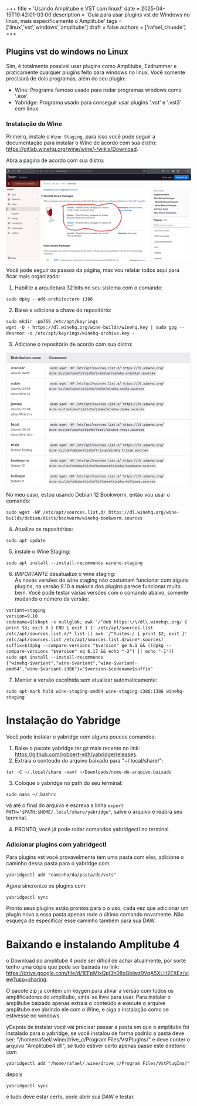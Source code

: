 +++
title = 'Usando Amplitube e VST com linux!'
date = 2025-04-15T10:42:01-03:00
description = 'Guia para usar plugins vst do Windows no linux, mais especificamente o Amplitube'
tags = ['linux','vst','windows','amplitube']
draft = false
authors = ['rafael_chuede']
+++

	
## Plugins vst do windows no Linux
Sim, é totalmente possivel usar plugins como Amplitube, Ezdrummer e praticamente qualquer plugins feito para windows no linux. Você somente precisará de dois programas, além do seu plugin: 
- Wine: Programa famoso usado para rodar programas windows como '.exe'.
- Yabridge: Programa usado para conseguir usar plugins '.vst' e '.vst3' com linux.
### Instalação do Wine
Primeiro, instale o `Wine Staging`, para isso você pode seguir a documentação para instalar o Wine de acordo com sua distro: https://gitlab.winehq.org/wine/wine/-/wikis/Download. 

Abra a pagina de acordo com sua distro:

![Escolha  a pagina de acordo com sua distro](wine1.png)

Você pode seguir os passos da página, mas vou relatar todos aqui para ficar mais organizado:
1. Habilite a arquitetura 32 bits no seu sistema com o comando:
```
sudo dpkg --add-architecture i386
```
2. Baixe e adicione a chave do repositório:
```
sudo mkdir -pm755 /etc/apt/keyrings
wget -O - https://dl.winehq.org/wine-builds/winehq.key | sudo gpg --dearmor -o /etc/apt/keyrings/winehq-archive.key -
```
3. Adicione o repositório de acordo com sua distro:

![Tabela repositorio wine](tabela-wine1.png)

No meu caso, estou usando Debian 12 Bookworm, então vou usar o comando:
```
sudo wget -NP /etc/apt/sources.list.d/ https://dl.winehq.org/wine-builds/debian/dists/bookworm/winehq-bookworm.sources
```
4. Atualize os repositórios:
```
sudo apt update
```
5. instale o Wine Staging:
```
sudo apt install --install-recommends winehq-staging
```
6. *IMPORTANTE* desatualize o wine staging:\
As novas versões do wine staging não costumam funcionar com alguns plugins, na versão 9.10 a maioria dos plugins parece funcionar muito bem. Você pode testar várias versões com o comando abaixo, somente mudando o número da versão:
```
variant=staging
version=9.10
codename=$(shopt -s nullglob; awk '/^deb https:\/\/dl\.winehq\.org/ { print $3; exit 0 } END { exit 1 }' /etc/apt/sources.list /etc/apt/sources.list.d/*.list || awk '/^Suites:/ { print $2; exit }' /etc/apt/sources.list /etc/apt/sources.list.d/wine*.sources)
suffix=$(dpkg --compare-versions "$version" ge 6.1 && ((dpkg --compare-versions "$version" eq 6.17 && echo "-2") || echo "-1"))
sudo apt install --install-recommends {"winehq-$variant","wine-$variant","wine-$variant-amd64","wine-$variant-i386"}="$version~$codename$suffix"
```
7. Manter a versão escolhida sem atualizar automaticamente:
```
sudo apt-mark hold wine-staging-amd64 wine-staging-i386:i386 winehq-staging
```
# Instalação do Yabridge

Você pode instalar o yabridge com alguns poucos comandos:

1. Baixe o pacote yabridge.tar.gz mais recente no link: https://github.com/robbert-vdh/yabridge/releases.
2. Extraia o conteudo do arquivo baixado para "~/.local/share/":
```
tar -C ~/.local/share -xavf ~/Downloads/nome-do-arquivo-baixado
```
3. Coloque o yabridge no path do seu terminal:
```
sudo nano ~/.bashrc
```
vá até o final do arquivo  e escreva a linha `export PATH="$PATH:$HOME/.local/share/yabridge"`, salve o arquivo e reabra seu terminal.

4. PRONTO, você já pode rodar comandos yabridgectl no terminal.
### Adicionar plugins com yabridgectl
Para plugins vst você provavelmente tem uma pasta com eles, adicione o caminho dessa pasta para o yabridge com:
```
yabridgectl add "caminho/da/pasta/de/vsts"
```
Agora sincronize os plugins com:
```
yabridgectl sync
```
Pronto seus plugins estão prontos para o o uso, cada vez que adicionar um plugin novo a essa pasta apenas rode o último comando novamente. Não esqueça de especificar esse caminho também para sua DAW.
# Baixando e instalando Amplitube 4
o Download do amplitube 4 pode ser difícil de achar atualmente, por sorte tenho uma cópia que pode ser baixada no link:
https://drive.google.com/file/d/1EFpMlxQpj3h08xGblwz9VqA5XLH2EXEz/view?usp=sharing.

O pacote zip ja contém um keygen para ativar a versão com todos os amplificadores do amplitube, sinta-se livre para usar.
Para instalar o amplitube baixado apenas extraia o conteúdo e execute o arquive amplitube.exe abrindo ele com o Wine, e siga a instalação como se estivesse no windows.

yDepois de instalar você vai precisar passar a pasta em que o amplitube foi instalado para o yabridge, se você instalou de forma padrão a pasta deve ser: "/home/rafael/.wine/drive_c/Program Files/VstPlugIns/" e deve conter o arquivo "Amplitube4.dll", se tudo estiver certo apenas passe este diretório com 
```
yabridgectl add "/home/rafael/.wine/drive_c/Program Files/VstPlugIns/"
```
depois
```
yabridgectl sync
``` 
e tudo deve estar certo, pode abrir sua DAW e testar.

